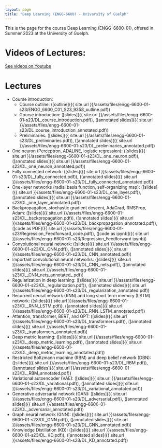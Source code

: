 ```yaml
---
layout: page
title: "Deep Learning (ENGG-6600) - University of Guelph"
---
```


This is the page for the course Deep Learning (ENGG-6600-01), offered in Summer 2023 at the University of Guelph.

# Videos of Lectures:

[See videos on Youtube](https://www.youtube.com/playlist?list=PLPrxGIUWsqP3yQgMXKNdUVjeRynd9-SeB)

# Lectures

- Course introduction:
  - Course outline: ([outline]({{ site.url }}/assets/files/engg-6600-01-s23/ENGG_6600_C01_S23_9358_outline.pdf))
  - Course introduction: ([slides]({{ site.url }}/assets/files/engg-6600-01-s23/DL_course_introduction.pdf)), ([annotated slides]({{ site.url }}/assets/files/engg-6600-01-s23/DL_course_introduction_annotated.pdf))
  - Preliminaries: ([slides]({{ site.url }}/assets/files/engg-6600-01-s23/DL_preliminaries.pdf)), ([annotated slides]({{ site.url }}/assets/files/engg-6600-01-s23/DL_preliminaries_annotated.pdf))
- One neuron (Perceptron, ADALINE, logistic regression): ([slides]({{ site.url }}/assets/files/engg-6600-01-s23/DL_one_neuron.pdf)), ([annotated slides]({{ site.url }}/assets/files/engg-6600-01-s23/DL_one_neuron_annotated.pdf))
- Fully connected network: ([slides]({{ site.url }}/assets/files/engg-6600-01-s23/DL_fully_connected.pdf)), ([annotated slides]({{ site.url }}/assets/files/engg-6600-01-s23/DL_fully_connected_annotated.pdf))
- One-layer networks (radial basis function, self-organizing map): ([slides]({{ site.url }}/assets/files/engg-6600-01-s23/DL_one_layer.pdf)), ([annotated slides]({{ site.url }}/assets/files/engg-6600-01-s23/DL_one_layer_annotated.pdf))
- Backpropagation, stochastic gradient descent, AdaGrad, RMSProp, Adam: ([slides]({{ site.url }}/assets/files/engg-6600-01-s23/DL_backpropagation.pdf)), ([annotated slides]({{ site.url }}/assets/files/engg-6600-01-s23/DL_backpropagation_annotated.pdf)), ([code as PDF]({{ site.url }}/assets/files/engg-6600-01-s23/Regression_Feedforward_code.pdf)), ([code as ipynb]({{ site.url }}/assets/files/engg-6600-01-s23/Regression_Feedforward.ipynb))
- Convolutional neural network: ([slides]({{ site.url }}/assets/files/engg-6600-01-s23/DL_CNN.pdf)), ([annotated slides]({{ site.url }}/assets/files/engg-6600-01-s23/DL_CNN_annotated.pdf))
- Important convolutional neural networks: ([slides]({{ site.url }}/assets/files/engg-6600-01-s23/DL_CNN_nets.pdf)), ([annotated slides]({{ site.url }}/assets/files/engg-6600-01-s23/DL_CNN_nets_annotated_.pdf))
- Regularization in deep learning: ([slides]({{ site.url }}/assets/files/engg-6600-01-s23/DL_regularization.pdf)), ([annotated slides]({{ site.url }}/assets/files/engg-6600-01-s23/DL_regularization_annotated.pdf))
- Recurrent neural network (RNN) and long short term memory (LSTM) network: ([slides]({{ site.url }}/assets/files/engg-6600-01-s23/DL_RNN_LSTM.pdf)), ([annotated slides]({{ site.url }}/assets/files/engg-6600-01-s23/DL_RNN_LSTM_annotated.pdf))
- Attention, transformer, BERT, and GPT: ([slides]({{ site.url }}/assets/files/engg-6600-01-s23/DL_transformers.pdf)), ([annotated slides]({{ site.url }}/assets/files/engg-6600-01-s23/DL_transformers_annotated.pdf))
- Deep metric learning: ([slides]({{ site.url }}/assets/files/engg-6600-01-s23/DL_deep_metric_learning.pdf)), ([annotated slides]({{ site.url }}/assets/files/engg-6600-01-s23/DL_deep_metric_learning_annotated.pdf))
- Restricted Boltzmann machine (RBM) and deep belief network (DBN): ([slides]({{ site.url }}/assets/files/engg-6600-01-s23/DL_RBM.pdf)), ([annotated slides]({{ site.url }}/assets/files/engg-6600-01-s23/DL_RBM_annotated.pdf))
- Variational autoencoder (VAE): ([slides]({{ site.url }}/assets/files/engg-6600-01-s23/DL_variational.pdf)), ([annotated slides]({{ site.url }}/assets/files/engg-6600-01-s23/DL_variational_annotated.pdf))
- Generative adversarial network (GAN): ([slides]({{ site.url }}/assets/files/engg-6600-01-s23/DL_adversarial.pdf)), ([annotated slides]({{ site.url }}/assets/files/engg-6600-01-s23/DL_adversarial_annotated.pdf))
- Graph neural network (GNN): ([slides]({{ site.url }}/assets/files/engg-6600-01-s23/DL_GNN.pdf)), ([annotated slides]({{ site.url }}/assets/files/engg-6600-01-s23/DL_GNN_annotated.pdf))
- Knowledge Distillation (KD): ([slides]({{ site.url }}/assets/files/engg-6600-01-s23/DL_KD.pdf)), ([annotated slides]({{ site.url }}/assets/files/engg-6600-01-s23/DL_KD_annotated.pdf))
